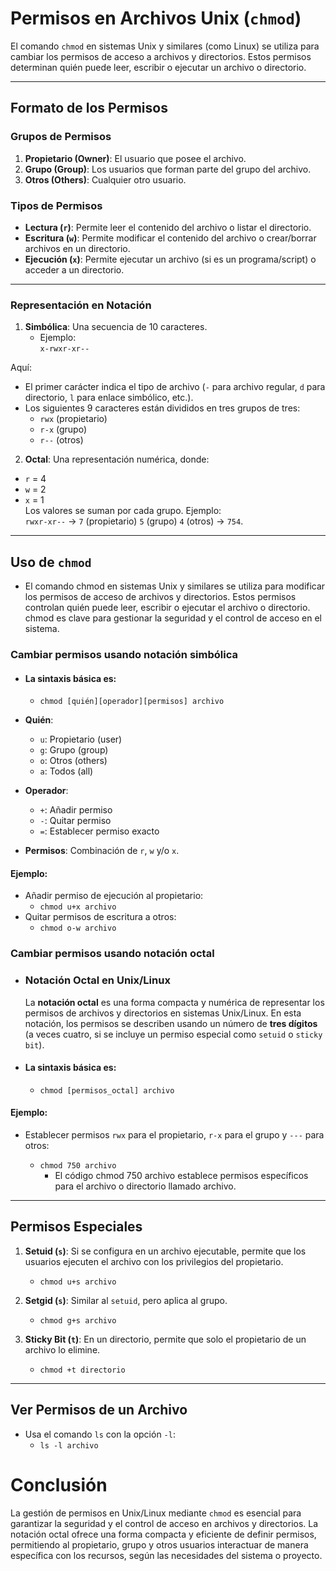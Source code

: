 # Permisos en Archivos Unix (`chmod`)

El comando `chmod` en sistemas Unix y similares (como Linux) se utiliza para cambiar los permisos de acceso a archivos y directorios. Estos permisos determinan quién puede leer, escribir o ejecutar un archivo o directorio.

---

## Formato de los Permisos

### Grupos de Permisos
1. **Propietario (Owner)**: El usuario que posee el archivo.
2. **Grupo (Group)**: Los usuarios que forman parte del grupo del archivo.
3. **Otros (Others)**: Cualquier otro usuario.

### Tipos de Permisos
- **Lectura (`r`)**: Permite leer el contenido del archivo o listar el directorio.
- **Escritura (`w`)**: Permite modificar el contenido del archivo o crear/borrar archivos en un directorio.
- **Ejecución (`x`)**: Permite ejecutar un archivo (si es un programa/script) o acceder a un directorio.

---

### Representación en Notación

1. **Simbólica**: Una secuencia de 10 caracteres.       
    - Ejemplo:  
`x-rwxr-xr--`

Aquí:
- El primer carácter indica el tipo de archivo (`-` para archivo regular, `d` para directorio, `l` para enlace simbólico, etc.).
- Los siguientes 9 caracteres están divididos en tres grupos de tres:
  - `rwx` (propietario)
  - `r-x` (grupo)
  - `r--` (otros)

2. **Octal**: Una representación numérica, donde:
- `r` = 4
- `w` = 2
- `x` = 1  
Los valores se suman por cada grupo. Ejemplo:  
`rwxr-xr--` → `7` (propietario) `5` (grupo) `4` (otros) → `754`.

---

## Uso de `chmod`
- El comando chmod en sistemas Unix y similares se utiliza para modificar los permisos de acceso de archivos y directorios. Estos permisos controlan quién puede leer, escribir o ejecutar el archivo o directorio. chmod es clave para gestionar la seguridad y el control de acceso en el sistema.
### Cambiar permisos usando notación simbólica
- #### La sintaxis básica es:
    - `chmod [quién][operador][permisos] archivo`

- **Quién**:
  - `u`: Propietario (user)
  - `g`: Grupo (group)
  - `o`: Otros (others)
  - `a`: Todos (all)
- **Operador**:
  - `+`: Añadir permiso
  - `-`: Quitar permiso
  - `=`: Establecer permiso exacto
- **Permisos**: Combinación de `r`, `w` y/o `x`.

#### Ejemplo:

- Añadir permiso de ejecución al propietario:
    - `chmod u+x archivo`
- Quitar permisos de escritura a otros:
    - `chmod o-w archivo`

### Cambiar permisos usando notación octal
- ### Notación Octal en Unix/Linux
    La **notación octal** es una forma compacta y numérica de representar los permisos de archivos y directorios en sistemas Unix/Linux. En esta notación, los permisos se describen usando un número de **tres dígitos** (a veces cuatro, si se incluye un permiso especial como `setuid` o `sticky bit`).

- #### **La sintaxis básica es**:
    - `chmod [permisos_octal] archivo`

#### Ejemplo:

- Establecer permisos `rwx` para el propietario, `r-x` para el grupo y `---` para otros:

    - `chmod 750 archivo`
        - El código chmod 750 archivo establece permisos específicos para el archivo o directorio llamado archivo.

---

## Permisos Especiales

1. **Setuid (`s`)**: Si se configura en un archivo ejecutable, permite que los usuarios ejecuten el archivo con los privilegios del propietario.

    - `chmod u+s archivo`

2. **Setgid (`s`)**: Similar al `setuid`, pero aplica al grupo.

    - `chmod g+s archivo`
 
3. **Sticky Bit (`t`)**: En un directorio, permite que solo el propietario de un archivo lo elimine.
    - `chmod +t directorio`


---
## Ver Permisos de un Archivo
- Usa el comando `ls` con la opción `-l`:
    - `ls -l archivo`

# Conclusión

La gestión de permisos en Unix/Linux mediante `chmod` es esencial para garantizar la seguridad y el control de acceso en archivos y directorios. La notación octal ofrece una forma compacta y eficiente de definir permisos, permitiendo al propietario, grupo y otros usuarios interactuar de manera específica con los recursos, según las necesidades del sistema o proyecto.







